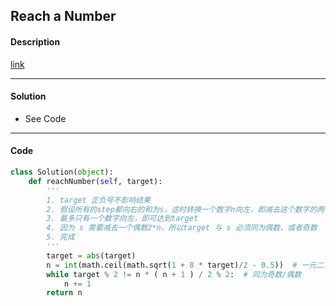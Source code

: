## Reach a Number

#### Description

[link](https://leetcode.com/problems/reach-a-number/)

---

#### Solution

- See Code

---

#### Code

<!-- O(n) -->

```python
class Solution(object):
    def reachNumber(self, target):
        '''
        1. target 正负号不影响结果
        2. 假设所有的step都向右的和为s，这时转换一个数字n向左，即减去这个数字的两倍（s - 2 * n）
        3. 最多只有一个数字向左，即可达到target
        4. 因为 s 需要减去一个偶数2*n，所以target 与 s 必须同为偶数，或者奇数
        5. 完成
        '''
        target = abs(target)
        n = int(math.ceil(math.sqrt(1 + 8 * target)/2 - 0.5))  # 一元二次方程的解
        while target % 2 != n * ( n + 1 ) / 2 % 2:  # 同为奇数/偶数
            n += 1
        return n
```
